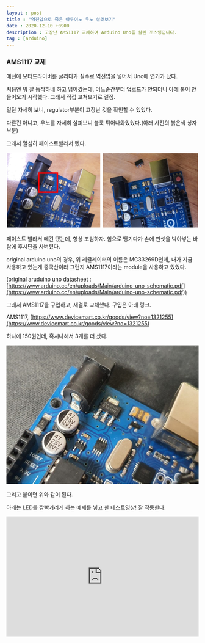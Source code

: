 ```yaml
---
layout : post
title : "역전압으로 죽은 아두이노 우노 살려보기"
date : 2020-12-10 +0900
description : 고장난 AMS1117 교체하여 Arduino Uno를 살린 포스팅입니다.
tag : [arduino]
---
```


### AMS1117 교체

 예전에 모터드라이버를 굴리다가 실수로 역전압을 넣어서 Uno에 연기가 났다.

 처음엔 뭐 잘 동작하네 하고 넘어갔는데, 어느순간부터 업로드가 안되더니 아예 불이 안들어오기 시작했다. 그래서 직접 고쳐보기로 결정.

 일단 자세히 보니, regulator부분이 고장난 것을 확인할 수 있었다.

 다른건 아니고, 우노를 자세히 살펴보니 불룩 튀어나와있었다.(아래 사진의 붉은색 상자 부분)

 그래서 열심히 페이스트발라서 뗐다.

![img1](https://raw.githubusercontent.com/ReaperMaKNaE/reapermaknae.github.io/main/assets/img/20201210-1.png)

 페이스트 발라서 떼긴 뗐는데, 항상 조심하자. 힘으로 땡기다가 손에 핀셋을 박아넣는 바람에 후시딘을 사버렸다.

 original arduino uno의 경우, 위 레귤레이터의 이름은 MC33269D인데, 내가 지금 사용하고 있는게 중국산이라 그런지 AMS1117이라는 module을 사용하고 있었다.

(original aruduino uno datasheet : [https://www.arduino.cc/en/uploads/Main/arduino-uno-schematic.pdf](https://www.arduino.cc/en/uploads/Main/arduino-uno-schematic.pdf))

 그래서 AMS1117을 구입하고, 새걸로 교체했다. 구입은 아래 링크.

AMS1117, [https://www.devicemart.co.kr/goods/view?no=1321255](https://www.devicemart.co.kr/goods/view?no=1321255)

 하나에 150원인데, 혹시나해서 3개를 더 샀다.

 ![img2](https://raw.githubusercontent.com/ReaperMaKNaE/reapermaknae.github.io/main/assets/img/20201210-2.png)

 그리고 붙이면 위와 같이 된다.

 아래는 LED를 깜빡거리게 하는 예제를 넣고 한 테스트영상! 잘 작동한다.

<iframe width="100%" height="315" src="https://www.youtube.com/embed/-u7pCwiw4iQ" frameborder="0" allowfullscreen></iframe>